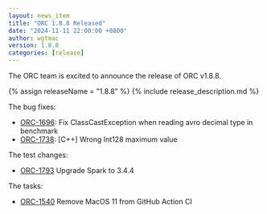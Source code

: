 ```yaml
---
layout: news_item
title: "ORC 1.8.8 Released"
date: "2024-11-11 22:00:00 +0800"
author: wgtmac
version: 1.8.8
categories: [release]
---
```


The ORC team is excited to announce the release of ORC v1.8.8.

{% assign releaseName = "1.8.8" %}
{% include release_description.md %}

The bug fixes:
- [ORC-1696]({{site.jira}}/ORC-1696): Fix ClassCastException when reading avro decimal type in benchmark
- [ORC-1738]({{site.jira}}/ORC-1738): [C++] Wrong Int128 maximum value

The test changes:
- [ORC-1793]({{site.jira}}/ORC-1793) Upgrade Spark to 3.4.4

The tasks:
- [ORC-1540]({{site.jira}}/ORC-1540) Remove MacOS 11 from GitHub Action CI
